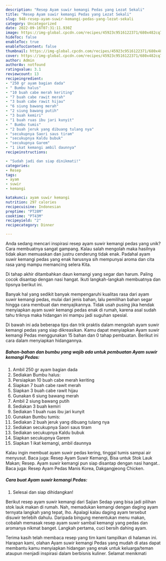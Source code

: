 ```yaml
---
description: "Resep Ayam suwir kemangi Pedas yang Lezat Sekali"
title: "Resep Ayam suwir kemangi Pedas yang Lezat Sekali"
slug: 948-resep-ayam-suwir-kemangi-pedas-yang-lezat-sekali
category: Uncategorized
date: 2022-09-16T07:31:11.930Z
image: https://img-global.cpcdn.com/recipes/45923c9516122371/680x482cq70/ayam-suwir-kemangi-pedas-foto-resep-utama.jpg
hideToc: false
enableToc: true
enableTocContent: false
thumbnail: https://img-global.cpcdn.com/recipes/45923c9516122371/680x482cq70/ayam-suwir-kemangi-pedas-foto-resep-utama.jpg
cover: https://img-global.cpcdn.com/recipes/45923c9516122371/680x482cq70/ayam-suwir-kemangi-pedas-foto-resep-utama.jpg
author: Admin
authorAv: notfound
ratingvalue: 3.1
reviewcount: 13
recipeingredient:
- "250 gr ayam bagian dada"
- " Bumbu halus"
- "10 buah cabe merah keriting"
- "7 buah cabe rawit merah"
- "3 buah cabe rawit hijau"
- "6 siung bawang merah"
- "2 siung bawang putih"
- "3 buah kemiri"
- "1 buah ruas ibu jari kunyit"
- " Bumbu tumis"
- "2 buah jeruk yang dibuang tulang nya"
- "secukupnya Saori saus tiram"
- "secukupnya Kaldu bubuk"
- "secukupnya Garem"
- "1 ikat kemangi ambil daunnya"
recipeinstructions:

- "Sudah jadi dan siap dinikmati!"
categories:
- Resep
tags:
- ayam
- suwir
- kemangi

katakunci: ayam suwir kemangi 
nutrition: 297 calories
recipecuisine: Indonesian
preptime: "PT28M"
cooktime: "PT43M"
recipeyield: "2"
recipecategory: Dinner

---
```





Anda sedang mencari inspirasi resep ayam suwir kemangi pedas yang unik? Cara membuatnya sangat gampang. Kalau salah mengolah maka hasilnya tidak akan memuaskan dan justru cenderung tidak enak. Padahal ayam suwir kemangi pedas yang enak harusnya sih mempunyai aroma dan cita rasa yang mampu memancing selera Kita.





Di tahap akhir ditambahkan daun kemangi yang segar dan harum. Paling cocok disantap dengan nasi hangat. Ikuti langkah-langkah membuatnya dan tipsnya berikut ini.

Banyak hal yang sedikit banyak mempengaruhi kualitas rasa dari ayam suwir kemangi pedas, mulai dari jenis bahan, lalu pemilihan bahan segar hingga cara membuat dan menyajikannya. Tidak usah pusing jika hendak menyiapkan ayam suwir kemangi pedas enak di rumah, karena asal sudah tahu triknya maka hidangan ini mampu jadi suguhan spesial.






Di bawah ini ada beberapa tips dan trik praktis dalam mengolah ayam suwir kemangi pedas yang siap dikreasikan. Kamu dapat menyiapkan Ayam suwir kemangi Pedas menggunakan 15 bahan dan 0 tahap pembuatan. Berikut ini cara dalam menyiapkan hidangannya.

<!--inarticleads1-->

##### Bahan-bahan dan bumbu yang wajib ada untuk pembuatan Ayam suwir kemangi Pedas:

1. Ambil 250 gr ayam bagian dada
1. Sediakan  Bumbu halus:
1. Persiapkan 10 buah cabe merah keriting
1. Siapkan 7 buah cabe rawit merah
1. Siapkan 3 buah cabe rawit hijau
1. Gunakan 6 siung bawang merah
1. Ambil 2 siung bawang putih
1. Sediakan 3 buah kemiri
1. Sediakan 1 buah ruas ibu jari kunyit
1. Gunakan  Bumbu tumis:
1. Sediakan 2 buah jeruk yang dibuang tulang nya
1. Sediakan secukupnya Saori saus tiram
1. Sediakan secukupnya Kaldu bubuk
1. Siapkan secukupnya Garem
1. Siapkan 1 ikat kemangi, ambil daunnya


Kalau ingin membuat ayam suwir pedas kering, tinggal tumis sampai air menyusut. Baca juga: Resep Ayam Suwir Kemangi, Bisa untuk Stok Lauk Makan; Resep. Ayam suwir kemangi pun siap disantap dengan nasi hangat.. Baca juga: Resep Ayam Pedas Manis Korea, Dakgangjeong Chicken. 

<!--inarticleads2-->

##### Cara buat Ayam suwir kemangi Pedas:


1. Selesai dan siap dihidangkan!

Berikut resep ayam suwir kemangi dari Sajian Sedap yang bisa jadi pilihan stok lauk makan di rumah. Nah, memadukan kemangi dengan daging ayam ternyata langkah yang tepat, lho. Apalagi kalau daging ayam tersebut disuwir terlebih dahulu. Daripada bingung menentukan menu makan, cobalah memasak resep ayam suwir sambal kemangi yang pedas dan aromanya nikmat banget. Langkah pertama, cuci bersih dahing ayam. 

Terima kasih telah membaca resep yang tim kami tampilkan di halaman ini. Harapan kami, olahan Ayam suwir kemangi Pedas yang mudah di atas dapat membantu kamu menyiapkan hidangan yang enak untuk keluarga/teman ataupun menjadi inspirasi dalam berbisnis kuliner. Selamat menikmati
